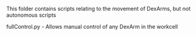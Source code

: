 This folder contains scripts relating to the movement of DexArms, but not autonomous scripts

fullControl.py - Allows manual control of any DexArm in the workcell
